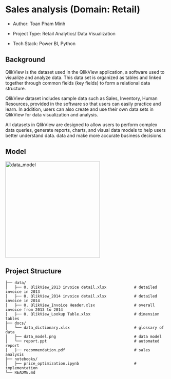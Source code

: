 # Sales analysis (Domain: Retail)
- Author: Toan Pham Minh
  
- Project Type: Retail Analytics/ Data Visualization

- Tech Stack: Power BI, Python
## Background

QlikView is the dataset used in the QlikView application, a software used to visualize and analyze data. This data set is organized as tables and linked together through common fields (key fields) to form a relational data structure.

QlikView dataset includes sample data such as Sales, Inventory, Human Resources, provided in the software so that users can easily practice and learn. In addition, users can also create and use their own data sets in QlikView for data visualization and analysis.

All datasets in QlikView are designed to allow users to perform complex data queries, generate reports, charts, and visual data models to help users better understand data. data and make more accurate business decisions.

## Model
<img width="294" height="301" alt="data_model" src="https://github.com/user-attachments/assets/12593784-1b60-447f-8d53-c2e7c556dc8a" />

## Project Structure
```text
├── data/
│   ├── 0. QlikView_2013 invoice detail.xlsx            # detailed invoice in 2013
│   ├── 0. QlikView_2014 invoice detail.xlsx            # detailed invoice in 2014
│   ├── 0. QlikView_Invoice Header.xlsx                 # overall invoice from 2013 to 2014
│   ├── 0. QlikView_Lookup Table.xlsx                   # dimension tables
├── docs/
│   └── data_dictionary.xlsx                            # glossary of data
│   ├── data_model.png                                  # data model
│   └── report.ppt                                      # automated report
│   ├── recommendation.pdf                              # sales analysis
├── notebooks/                     
│   ├── price_optimization.ipynb                        # implementation
└── README.md
